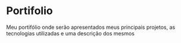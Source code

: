 # Portifolio
Meu portifólio onde serão apresentados meus principais projetos, as tecnologias utilizadas e uma descrição dos mesmos
